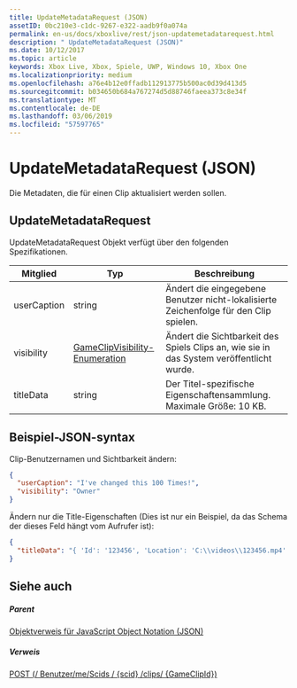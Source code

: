 ```yaml
---
title: UpdateMetadataRequest (JSON)
assetID: 0bc210e3-c1dc-9267-e322-aadb9f0a074a
permalink: en-us/docs/xboxlive/rest/json-updatemetadatarequest.html
description: " UpdateMetadataRequest (JSON)"
ms.date: 10/12/2017
ms.topic: article
keywords: Xbox Live, Xbox, Spiele, UWP, Windows 10, Xbox One
ms.localizationpriority: medium
ms.openlocfilehash: a76e4b12e0ffadb112913775b500ac0d39d413d5
ms.sourcegitcommit: b034650b684a767274d5d88746faeea373c8e34f
ms.translationtype: MT
ms.contentlocale: de-DE
ms.lasthandoff: 03/06/2019
ms.locfileid: "57597765"
---
```

# <a name="updatemetadatarequest-json"></a>UpdateMetadataRequest (JSON)
Die Metadaten, die für einen Clip aktualisiert werden sollen. 
<a id="ID4EN"></a>

 
## <a name="updatemetadatarequest"></a>UpdateMetadataRequest
 
UpdateMetadataRequest Objekt verfügt über den folgenden Spezifikationen.
 
| Mitglied| Typ| Beschreibung| 
| --- | --- | --- | 
| userCaption| string| Ändert die eingegebene Benutzer nicht-lokalisierte Zeichenfolge für den Clip spielen.| 
| visibility| [GameClipVisibility-Enumeration](../enums/gvr-enum-gameclipvisibility.md)| Ändert die Sichtbarkeit des Spiels Clips an, wie sie in das System veröffentlicht wurde.| 
| titleData| string| Der Titel-spezifische Eigenschaftensammlung. Maximale Größe: 10 KB.| 
  
<a id="ID4EBC"></a>

 
## <a name="sample-json-syntax"></a>Beispiel-JSON-syntax
 
Clip-Benutzernamen und Sichtbarkeit ändern:
 

```json
{
  "userCaption": "I've changed this 100 Times!",
  "visibility": "Owner"
}

```

 
Ändern nur die Title-Eigenschaften (Dies ist nur ein Beispiel, da das Schema der dieses Feld hängt vom Aufrufer ist):
 

```json
{
  "titleData": "{ 'Id': '123456', 'Location': 'C:\\videos\\123456.mp4' }"
}

```

  
<a id="ID4EQC"></a>

 
## <a name="see-also"></a>Siehe auch
 
<a id="ID4ESC"></a>

 
##### <a name="parent"></a>Parent 

[Objektverweis für JavaScript Object Notation (JSON)](atoc-xboxlivews-reference-json.md)

  
<a id="ID4E3C"></a>

 
##### <a name="reference"></a>Verweis 

[POST (/ Benutzer/me/Scids / {scid} /clips/ {GameClipId})](../uri/dvr/uri-usersmescidclipsgameclipidpost.md)

   